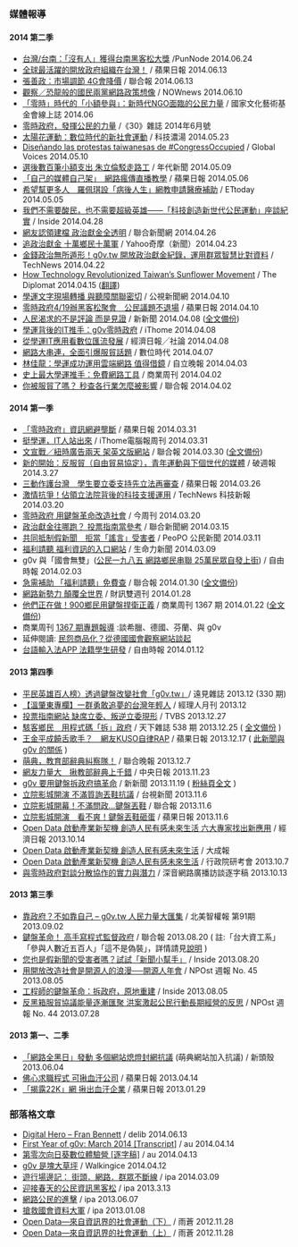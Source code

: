 ### 媒體報導
#### 2014 第二季
* [台灣/台南：「沒有人」獲得台南黑客松大獎](http://punnode.com/archives/17650) /PunNode 2014.06.24
* [全球最活躍的開放政府組織在台灣！](http://www.appledaily.com.tw/realtimenews/article/politics/20140613/415694/%E3%80%90%E6%B2%83%E8%8D%89%E3%80%91%E5%85%A8%E7%90%83%E6%9C%80%E6%B4%BB%E8%BA%8D%E7%9A%84%E9%96%8B%E6%94%BE%E6%94%BF%E5%BA%9C%E7%B5%84%E7%B9%94%E5%9C%A8%E5%8F%B0%E7%81%A3%EF%BC%81) / 蘋果日報 2014.06.13
* [張善政：市場調節 4G會降價](http://mag.udn.com/mag/digital/storypage.jsp?f_MAIN_ID=323&f_SUB_ID=2952&f_ART_ID=519404) / 聯合報 2014.06.13
* [觀察／恐龍般的國民兩黨網路政策想像](http://www.nownews.com/n/2014/06/10/1270440) / NOWnews 2014.06.10
* [「零時」時代的「小額參與」：新時代NGO面臨的公民力量](http://www.ncafroc.org.tw/mag/news1_show.asp?id=150&tp=nextp) / 國家文化藝術基金會線上誌 2014.06
* [零時政府，發揮公民的力量](http://www.30.com.tw/article_content_25486.html) /《30》雜誌 2014年6月號
* [太陽花運動：數位時代的新社會運動](http://techsoup-taiwan.blogspot.com/2014/05/blog-post.html) / 科技濃湯 2014.05.23
* [Diseñando las protestas taiwanesas de #CongressOccupied](http://es.globalvoicesonline.org/2014/05/10/disenando-las-protestas-taiwanesas-de-congressoccupied/) / Global Voices 2014.05.10
* [選後數百筆小額支出 朱立倫駁走路工](https://www.youtube.com/watch?v=-UruElk0X5o) / 年代新聞 2014.05.09
* [「自己的媒體自己架」　網路瘋傳直播教學](http://mag.udn.com/mag/digital/storypage.jsp?f_ART_ID=510634) / 蘋果日報 2014.05.06
* [希望幫更多人　羅佩琪設「病後人生」網教申請醫療補助](http://www.ettoday.net/news/20140505/353528.htm) / ETtoday 2014.05.05
* [我們不需要酸民，也不需要超級英雄——「科技創造新世代公民運動」座談紀實](http://www.inside.com.tw/2014/04/28/57379) / Inside 2014.04.28
* [網友認領建檔 政治獻金全透明](http://mag.udn.com/mag/digital/storypage.jsp?f_MAIN_ID=314&f_SUB_ID=5852&f_ART_ID=510634) / 聯合新聞網 2014.04.26
* [追政治獻金 十萬鄉民十萬軍](https://tw.news.yahoo.com/%E8%BF%BD%E6%94%BF%E6%B2%BB%E7%8D%BB%E9%87%91-%E5%8D%81%E8%90%AC%E9%84%89%E6%B0%91%E5%8D%81%E8%90%AC%E8%BB%8D-103434978.html) / Yahoo奇摩（新聞）2014.04.23
* [金錢政治無所遁形！g0v.tw 開放政治獻金紀錄，運用群眾智慧比對資料](http://technews.tw/2014/04/22/follow-the-money-to-chase-the-champion-finance-using-crowd-sourcing-by-g0v-tw/) / TechNews 2014.04.22
* [How Technology Revolutionized Taiwan’s Sunflower Movement](http://thediplomat.com/2014/04/how-technology-revolutionized-taiwans-sunflower-movement/2/) / The Diplomat 2014.04.15 ([翻譯](http://www.ptt.cc/bbs/FuMouDiscuss/M.1397728649.A.D9B.html))
* [學運文字現場轉播 與聽障關聯密切](http://news.pts.org.tw/detail.php?NEENO=266408) / 公視新聞網 2014.04.10
* [零時政府4/19辦黑客松聚會　公民議題不退場](http://www.appledaily.com.tw/realtimenews/article/politics/20140410/376241/) / 蘋果日報 2014.04.10
* [人民渴求的不是評論 而是見證](http://www.new7.com.tw/NewsView.aspx?i=TXT20140402141407S2D) / 新新聞 2014.04.08 ([全文備份](https://gist.github.com/pofeng/10172453))
* [學運背後的IT推手：g0v零時政府](http://www.ithome.com.tw/tech/86462) / iThome 2014.04.08
* [從學運IT應用看數位匯流發展](http://udn.com/NEWS/OPINION/OPI1/8598406.shtml) / 經濟日報╱社論 2014.04.08
* [網路大串連，全面引爆服貿話題](http://www.bnext.com.tw/article/view/id/31696) / 數位時代 2014.04.07
* [林佳龍：學運成功運用雲端網路 值得借鏡](http://www.idn.com.tw/news/news_content.php?catid=1&catsid=2&catdid=0&artid=20140403abcd022) / 自立晚報 2014.04.03
* [史上最大學運推手：免費網路工具](http://www.businessweekly.com.tw/KWebArticle.aspx?ID=54104&path=f) / 商業周刊 2014.04.02
* [你被服貿了嗎？ 秒查各行業怎麼被影響](http://udn.com/NEWS/BREAKINGNEWS/BREAKINGNEWS1/8586658.shtml) / 聯合報 2014.04.02

#### 2014 第一季
* [「零時政府」資訊網避壟斷](http://www.appledaily.com.tw/appledaily/article/headline/20140331/35736590) / 蘋果日報 2014.03.31
* [挺學運，IT人站出來](http://www.ithome.com.tw/voice/86263) / iThome電腦報周刊 2014.03.31
* [文宣戰／紐時廣告兩天 架英文版網站](http://udn.com/NEWS/NATIONAL/NAT4/8580445.shtml) / 聯合報 2014.03.30 ([全文備份](https://gist.github.com/pofeng/5fe9ff159e313b9017b9))
* [新的開始：反服貿（自由貿易協定），青年運動與下個世代的媒體](http://pots.tw/node/12419) / 破週報 2014.3.27
* [三動作護台灣　學生要立委支持先立法再審查](http://www.appledaily.com.tw/realtimenews/article/politics/20140326/367296/%E4%B8%89%E5%8B%95%E4%BD%9C%E8%AD%B7%E5%8F%B0%E7%81%A3%E3%80%80%E5%AD%B8%E7%94%9F%E8%A6%81%E7%AB%8B%E5%A7%94%E6%94%AF%E6%8C%81%E5%85%88%E7%AB%8B%E6%B3%95%E5%86%8D%E5%AF%A9%E6%9F%A5) / 蘋果日報 2014.03.26
* [激情抗爭！佔領立法院背後的科技支援運用](http://technews.tw/2014/03/20/the-technogloyy-behind-the-occupied-taiwan-parliament-protest/) / TechNews 科技新報 2014.03.20
* [零時政府 用鍵盤革命改造社會](http://www.businesstoday.com.tw/article-content-92748-106543) / 今周刊 2014.03.20
* [政治獻金往哪跑？ 投票指南當參考](http://mag.udn.com/mag/digital/storypage.jsp?f_ART_ID=503902) / 聯合新聞網 2014.03.15
* [共同抵制假新聞　拒當「謠言」受害者](http://www.peopo.org/news/234245) / PeoPO 公民新聞 2014.03.11
* [福利請聽 福利資訊的入口網站](http://www.vita.tw/2014/03/blog-post_6321.html) / 生命力新聞 2014.03.09
* g0v 與「國會無雙」([公民一九八五 網路鄉民串聯 25萬民眾自發上街](http://www.libertytimes.com.tw/2014/new/feb/3/today-specialreport1.htm)) / 自由時報 2014.02.03
* [急需補助 「福利請聽」免費查](http://udn.com/NEWS/NATIONAL/NAT5/8459202.shtml) / 聯合報 2014.01.30 ([全文備份](https://gist.github.com/pofeng/8712093))
* [網路新勢力 顛覆全世界](http://www.pubu.com.tw/news/%E7%B6%B2%E8%B7%AF%E6%96%B0%E5%8B%A2%E5%8A%9B-%E9%A1%9B%E8%A6%86%E5%85%A8%E4%B8%96%E7%95%8C-1093) / 財訊雙週刊 2014.01.28
* [他們正在做！900鄉民用鍵盤捍衛正義](http://www.businessweekly.com.tw/KArticle.aspx?id=53258) / 商業周刊 1367 期 2014.01.22 ([全文備份](http://i.imgur.com/YXK7jp5.png))
 *  商業周刊  [1367 期專題報導](http://www.businessweekly.com.tw/EMagMainPage.aspx?id=2069)  :談希臘、德國、芬蘭、與 g0v
 *  延伸閱讀: [民怨商品化？從德國國會觀察網站談起](https://g0v.hackpad.com/CGIWfeyAG5r)
* [台語輸入法APP 法籍學生研發](http://www.libertytimes.com.tw/2014/new/jan/12/today-life2.htm) / 自由時報 2014.01.12

#### 2013 第四季
* [平民英雄百人榜〉透過鍵盤改變社會「g0v.tw」](http://www.gvm.com.tw/Boardcontent_24516.html)/ 遠見雜誌 2013.12 (330 期)
* [【溫肇東專欄】一群勇敢追夢的台灣年輕人](http://www.managertoday.com.tw/?p=36688) / 經理人月刊 2013.12
* [投票指南網站 缺席立委、叛逆立委現形](http://video.n.yam.com/20131227014669/%E6%8A%95%E7%A5%A8%E6%8C%87%E5%8D%97%E7%B6%B2%E7%AB%99%20%E7%BC%BA%E5%B8%AD%E7%AB%8B%E5%A7%94%E3%80%81%E5%8F%9B%E9%80%86%E7%AB%8B%E5%A7%94%E7%8F%BE%E5%BD%A2) / TVBS 2013.12.27
* [駭客鄉民　用程式碼「拆」政府](http://www.cw.com.tw/article/article.action?id=5054859) / 天下雜誌 538 期  2013.12.25 ( [全文備份](https://gist.github.com/pofeng/8209425) )
* [王金平成饒舌歌手？　網友KUSO自律RAP](http://www.appledaily.com.tw/realtimenews/article/politics/20131217/310468/%E7%8E%8B%E9%87%91%E5%B9%B3%E6%88%90%E9%A5%92%E8%88%8C%E6%AD%8C%E6%89%8B%EF%BC%9F%E3%80%80%E7%B6%B2%E5%8F%8BKUSO%E8%87%AA%E5%BE%8BRAP) / 蘋果日報 2013.12.17 ( [此新聞與 g0v 的關係](http://mmdays.com/2013/12/24/%E7%95%B6%E7%8E%8B%E6%BE%A4%E9%87%91%E5%B9%B3%E8%BC%B8%E7%B5%A6mc%E7%BE%8E%E6%B1%9F%EF%BC%9A%E4%B8%80%E5%89%87%E4%BB%A5%E5%96%9C%EF%BC%8C%E4%B8%80%E5%89%87%E4%BB%A5%E6%86%82/) )
* [萌典，教育部辭典糾察隊！](http://mag.udn.com/mag/digital/storypage.jsp?f_MAIN_ID=314&f_SUB_ID=5852&f_ART_ID=488985) / 聯合晚報 2013.12.7
* [網友力量大　揪教部辭典上千錯](http://www.cdnews.com.tw/cdnews_site/docDetail.jsp?coluid=121&docid=102545719) / 中央日報 2013.11.23
* [g0v 要用鍵盤拆政府搞革命](http://www.new7.com.tw/NewsView.aspx?i=TXT20131113142202RPZ) / 新新聞 2013.11.19 ( [粉絲頁全文](https://www.facebook.com/photo.php?fbid=643521622366684) )
* [立院影城開演 不滿質詢丟鞋抗議](http://www.ttv.com.tw/102/11/1021106/10211064937503I.htm) / 台視新聞 2013.11.6
* [立院影城開幕！不滿問政…鍵盤丟鞋](http://www.udn.com/2013/11/6/NEWS/NATIONAL/NAT5/8276503.shtml) / 聯合報 2013.11.6
* [立院影城開演　看不爽！鍵盤丟鞋砸蛋](http://www.appledaily.com.tw/realtimenews/article/politics/20131106/287629/%E7%AB%8B%E9%99%A2%E5%BD%B1%E5%9F%8E%E9%96%8B%E6%BC%94%E3%80%80%E7%9C%8B%E4%B8%8D%E7%88%BD%EF%BC%81%E9%8D%B5%E7%9B%A4%E4%B8%9F%E9%9E%8B%E7%A0%B8%E8%9B%8B) / 蘋果日報 2013.11.6
* [Open Data 啟動產業新契機 創造人民有感未來生活 六大專家找出新應用](http://edn.udn.com/news/view.jsp?aid=670249&cid=10) / 經濟日報 2013.10.14
* [Open Data 啟動產業新契機 創造人民有感未來生活](http://n.yam.com/greatnews/politics/20131024/20131024842076.html) / 大成報
* [Open Data 啟動產業新契機  創造人民有感未來生活](http://mypaper.pchome.com.tw/026955/post/1325734985) / 行政院研考會 2013.10.7
* [與零時政府對談分散協作的實力與潛力](http://blog.roodo.com/subing/archives/25782718.html) /  深音網路廣播訪談逐字稿 2013.10.13

#### 2013 第三季
* [靠政府？不如靠自己 – g0v.tw 人民力量大匯集](http://www.naipo.com/portals/1/web_tw/Knowledge_Center/Editorial/publish-102.htm) / 北美智權報 第91期 2013.09.02
* [鍵盤革命！ 高手寫程式監督政府](http://udn.com/NEWS/NATIONAL/NAT5/8108263.shtml) / 聯合報 2013.08.20 ( 註:「台大資工系」「參與人數近五百人」「這不是偽裝」，詳情請見[說明](https://www.facebook.com/photo.php?fbid=10151869138785668) )
* [您也是假新聞的受害者嗎？試試「新聞小幫手」](http://www.inside.com.tw/2013/08/20/chrome-extension-newshelper) / Inside 2013.08.20
* [用開放改造社會是開源人的浪漫──開源人年會](http://npost.tw/archives/1860) / NPOst 週報 No. 45 2013.08.05
* [工程師的鍵盤革命：拆政府，原地重建](http://www.inside.com.tw/2013/08/05/coscup-2013-coders-keyboard-revolution) / Inside 2013.08.05
* [反黑箱服貿協議能量逐漸匯聚 洪案激起公民行動長期經營的反思](http://npost.tw/archives/1759) / NPOst 週報 No. 44 2013.07.28

#### 2013 第一、二季
* [「網路全黑日」發動 多個網站熄燈封網抗議](http://tw.news.yahoo.com/%E7%B6%B2%E8%B7%AF%E5%85%A8%E9%BB%91%E6%97%A5-%E7%99%BC%E5%8B%95-%E5%A4%9A%E5%80%8B%E7%B6%B2%E7%AB%99%E7%86%84%E7%87%88%E5%B0%81%E7%B6%B2%E6%8A%97%E8%AD%B0-174421974.html) (萌典網站加入抗議) / 新頭殼 2013.06.04
* [佛心求職程式 可揪血汗公司](http://www.appledaily.com.tw/appledaily/article/headline/20130414/34951484/) / 蘋果日報 2013.04.14
* [「揭露22K」網 揪出血汗企業](http://www.appledaily.com.tw/appledaily/article/headline/20130129/34800790/) / 蘋果日報 2013.01.29

### 部落格文章
* [Digital Hero – Fran Bennett](http://blog.delib.net/digital-hero-fran-bennett/) / delib 2014.06.13
* [First Year of g0v: March 2014 [Transcript]](https://www.facebook.com/notes/%E5%94%90%E9%B3%B3/first-year-of-g0v-march-2014-transcript/808828052479750) / au 2014.04.14
* [第零次向日葵數位體驗營 [逐字稿]](https://www.facebook.com/notes/%E5%94%90%E9%B3%B3/%E7%AC%AC%E9%9B%B6%E6%AC%A1%E5%90%91%E6%97%A5%E8%91%B5%E6%95%B8%E4%BD%8D%E9%AB%94%E9%A9%97%E7%87%9F-%E9%80%90%E5%AD%97%E7%A8%BF/808273105868578) / au 2014.04.13
* [g0v 是塊大草坪](http://walkingice.blogspot.tw/2014/04/g0v.html) / Walkingice 2014.04.12
* [遊行場邊記： 街頭．網路．群眾不斷線](http://ipa.logdown.com/posts/184187-protest-internet-crowd) / ipa 2014.03.09
* [迎接春天的公民資訊黑客松](http://ipaway.org/?p=2518) / ipa 2013.3.13
* [網路公民的進擊](http://ipaway.org/?p=2679) / ipa 2013.06.07
* [搶救國會資料大軍](http://ipaway.org/?p=2334) / ipa 2013.01.08
* [Open Data—來自資訊界的社會運動（下）](http://www.thinkingtaiwan.com/public/articles/view/318) / 雨蒼 2012.11.28
* [Open Data—來自資訊界的社會運動（上）](http://www.thinkingtaiwan.com/articles/view/314) / 雨蒼 2012.11.28
